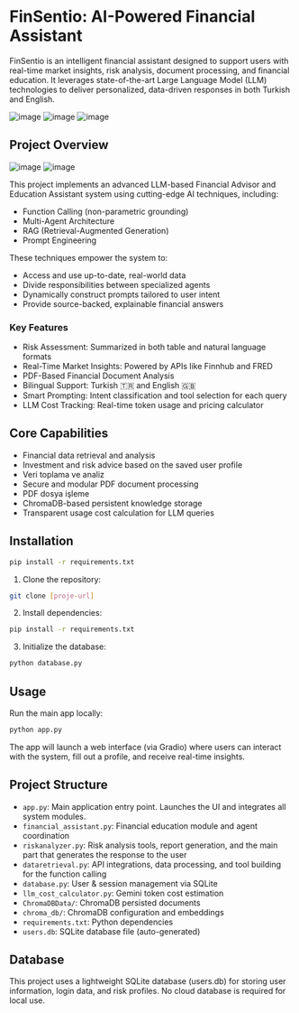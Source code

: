 # FinSentio: AI-Powered Financial Assistant

FinSentio is an intelligent financial assistant designed to support users with real-time market insights, risk analysis, document processing, and financial education. It leverages state-of-the-art Large Language Model (LLM) technologies to deliver personalized, data-driven responses in both Turkish and English. 

![image](https://github.com/user-attachments/assets/a3828da3-f6c0-4168-9676-6a3a8382ab69)
![image](https://github.com/user-attachments/assets/c7f333a8-d0f3-4c4e-a53d-fda82b2dbf51)
![image](https://github.com/user-attachments/assets/70272d33-5377-4046-b24d-7bcca993479e)


## Project Overview
![image](https://github.com/user-attachments/assets/92dce963-530d-44a5-b93d-941276cadaea)
![image](https://github.com/user-attachments/assets/fd9033fd-2475-47f9-81ce-d774abfbcf19)

This project implements an advanced LLM-based Financial Advisor and Education Assistant system using cutting-edge AI techniques, including:

  - Function Calling (non-parametric grounding)
  - Multi-Agent Architecture
  - RAG (Retrieval-Augmented Generation)
  - Prompt Engineering

These techniques empower the system to:
- Access and use up-to-date, real-world data
- Divide responsibilities between specialized agents
- Dynamically construct prompts tailored to user intent
- Provide source-backed, explainable financial answers

### Key Features
- Risk Assessment: Summarized in both table and natural language formats
- Real-Time Market Insights: Powered by APIs like Finnhub and FRED
- PDF-Based Financial Document Analysis
- Bilingual Support: Turkish 🇹🇷 and English 🇬🇧
- Smart Prompting: Intent classification and tool selection for each query
- LLM Cost Tracking: Real-time token usage and pricing calculator

## Core Capabilities

- Financial data retrieval and analysis
- Investment and risk advice based on the saved user profile
- Veri toplama ve analiz
- Secure and modular PDF document processing
- PDF dosya işleme
- ChromaDB-based persistent knowledge storage
- Transparent usage cost calculation for LLM queries

## Installation


```bash
pip install -r requirements.txt
```


1. Clone the repository:
```bash
git clone [proje-url]
```

2. Install dependencies:
```bash
pip install -r requirements.txt
```

3. Initialize the database:
```bash
python database.py
```

## Usage

Run the main app locally:

```bash
python app.py
```

The app will launch a web interface (via Gradio) where users can interact with the system, fill out a profile, and receive real-time insights.

## Project Structure

- `app.py`:  Main application entry point. Launches the UI and integrates all system modules.
- `financial_assistant.py`: Financial education module and agent coordination
- `riskanalyzer.py`: Risk analysis tools, report generation, and the main part that generates the response to the user
- `dataretrieval.py`: API integrations, data processing, and tool building for the function calling
- `database.py`: User & session management via SQLite
- `llm_cost_calculator.py`: Gemini token cost estimation
- `ChromaDBData/`: ChromaDB persisted documents
- `chroma_db/`: ChromaDB configuration and embeddings
- `requirements.txt`: Python dependencies
-  `users.db`: SQLite database file (auto-generated)

## Database

This project uses a lightweight SQLite database (users.db) for storing user information, login data, and risk profiles. No cloud database is required for local use.
